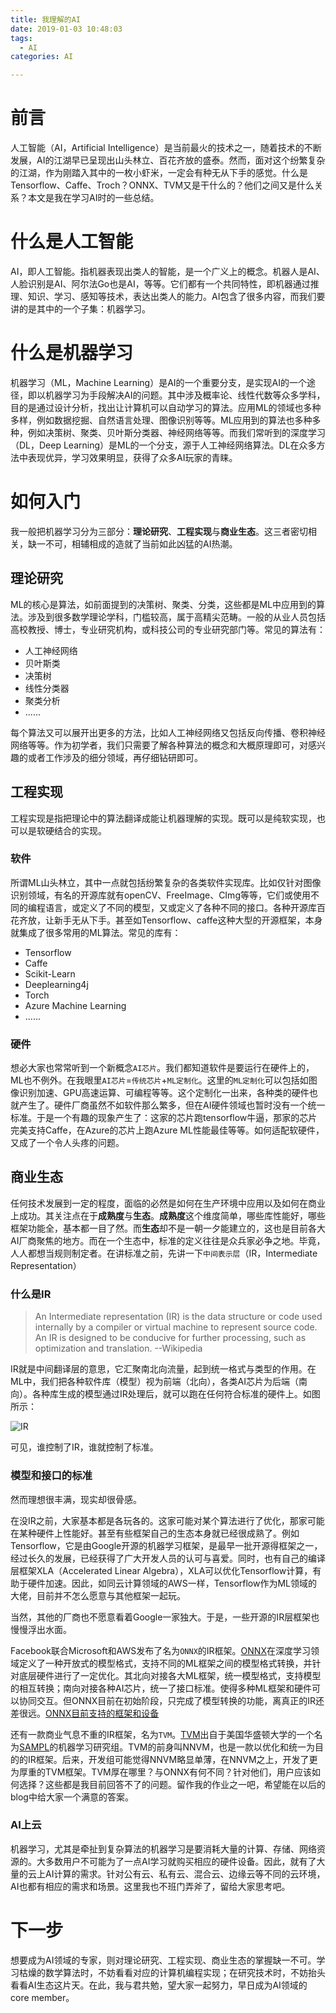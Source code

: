 ```yaml
---
title: 我理解的AI 
date: 2019-01-03 10:48:03
tags:
  - AI
categories: AI 

---
```

# 前言

人工智能（AI，Artificial Intelligence）是当前最火的技术之一，随着技术的不断发展，AI的江湖早已呈现出山头林立、百花齐放的盛泰。然而，面对这个纷繁复杂的江湖，作为刚踏入其中的一枚小虾米，一定会有种无从下手的感觉。什么是Tensorflow、Caffe、Troch？ONNX、TVM又是干什么的？他们之间又是什么关系？本文是我在学习AI时的一些总结。

# 什么是人工智能

AI，即人工智能。指机器表现出类人的智能，是一个广义上的概念。机器人是AI、人脸识别是AI、阿尔法Go也是AI，等等。它们都有一个共同特性，即机器通过推理、知识、学习、感知等技术，表达出类人的能力。AI包含了很多内容，而我们要讲的是其中的一个子集：机器学习。
<!-- more -->
# 什么是机器学习

机器学习（ML，Machine Learning）是AI的一个重要分支，是实现AI的一个途径，即以机器学习为手段解决AI的问题。其中涉及概率论、线性代数等众多学科，目的是通过设计分析，找出让计算机可以自动学习的算法。应用ML的领域也多种多样，例如数据挖掘、自然语言处理、图像识别等等。ML应用到的算法也多种多种，例如决策树、聚类、贝叶斯分类器、神经网络等等。而我们常听到的深度学习（DL，Deep Learning）是ML的一个分支，源于人工神经网络算法。DL在众多方法中表现优异，学习效果明显，获得了众多AI玩家的青睐。

# 如何入门

我一般把机器学习分为三部分：**理论研究**、**工程实现**与**商业生态**。这三者密切相关，缺一不可，相辅相成的造就了当前如此凶猛的AI热潮。

## 理论研究

ML的核心是算法，如前面提到的决策树、聚类、分类，这些都是ML中应用到的算法。涉及到很多数学理论学科，门槛较高，属于高精尖范畴。一般的从业人员包括高校教授、博士，专业研究机构，或科技公司的专业研究部门等。常见的算法有：

- 人工神经网络
- 贝叶斯类
- 决策树
- 线性分类器
- 聚类分析
- ......

每个算法又可以展开出更多的方法，比如人工神经网络又包括反向传播、卷积神经网络等等。作为初学者，我们只需要了解各种算法的概念和大概原理即可，对感兴趣的或者工作涉及的细分领域，再仔细钻研即可。

## 工程实现

工程实现是指把理论中的算法翻译成能让机器理解的实现。既可以是纯软实现，也可以是软硬结合的实现。

### 软件

所谓ML山头林立，其中一点就包括纷繁复杂的各类软件实现库。比如仅针对图像识别领域，有名的开源库就有openCV、FreeImage、CImg等等，它们或使用不同的编程语言，或定义了不同的模型，又或定义了各种不同的接口。各种开源库百花齐放，让新手无从下手。甚至如Tensorflow、caffe这种大型的开源框架，本身就集成了很多常用的ML算法。常见的库有：

- Tensorflow
- Caffe
- Scikit-Learn
- Deeplearning4j
- Torch
- Azure Machine Learning
- ......

### 硬件

想必大家也常常听到一个新概念``AI芯片``。我们都知道软件是要运行在硬件上的，ML也不例外。在我眼里``AI芯片``=``传统芯片``+``ML定制化``。这里的``ML定制化``可以包括如图像识别加速、GPU高速运算、可编程等等。这个定制化一出来，各种类的硬件也就产生了。硬件厂商虽然不如软件那么繁多，但在AI硬件领域也暂时没有一个统一标准。于是一个有趣的现象产生了：这家的芯片跑tensorflow牛逼，那家的芯片完美支持Caffe，在Azure的芯片上跑Azure ML性能最佳等等。如何适配软硬件，又成了一个令人头疼的问题。

## 商业生态

任何技术发展到一定的程度，面临的必然是如何在生产环境中应用以及如何在商业上成功。其关注点在于**成熟度**与**生态**。**成熟度**这个维度简单，哪些库性能好，哪些框架功能全，基本都一目了然。而**生态**却不是一朝一夕能建立的，这也是目前各大AI厂商聚焦的地方。而在一个生态中，标准的定义往往是众兵家必争之地。毕竟，人人都想当规则制定者。在讲标准之前，先讲一下``中间表示层``（IR，Intermediate Representation）

### 什么是IR


> An Intermediate representation (IR) is the data structure or code used internally by a compiler or virtual machine to represent source code. An IR is designed to be conducive for further processing, such as optimization and translation.    --Wikipedia


IR就是中间翻译层的意思，它汇聚南北向流量，起到统一格式与类型的作用。在ML中，我们把各种软件库（模型）视为前端（北向），各类AI芯片为后端（南向）。各种库生成的模型通过IR处理后，就可以跑在任何符合标准的硬件上。如图所示：

   ![IR](/images/ir.png)

可见，谁控制了IR，谁就控制了标准。

### 模型和接口的标准

然而理想很丰满，现实却很骨感。

在没IR之前，大家基本都是各玩各的。这家可能对某个算法进行了优化，那家可能在某种硬件上性能好。甚至有些框架自己的生态本身就已经很成熟了。例如Tensorflow，它是由Google开源的机器学习框架，是最早一批开源得框架之一，经过长久的发展，已经获得了广大开发人员的认可与喜爱。同时，也有自己的编译层框架XLA（Accelerated Linear Algebra），XLA可以优化Tensorflow计算，有助于硬件加速。因此，如同云计算领域的AWS一样，Tensorflow作为ML领域的大佬，目前并不怎么愿意与其他框架一起玩。

当然，其他的厂商也不愿意看着Google一家独大。于是，一些开源的IR层框架也慢慢浮出水面。

Facebook联合Microsoft和AWS发布了名为``ONNX``的IR框架。[ONNX](https://onnx.ai)在深度学习领域定义了一种开放式的模型格式，支持不同的ML框架之间的模型格式转换，并针对底层硬件进行了一定优化。其北向对接各大ML框架，统一模型格式，支持模型的相互转换；南向对接各种AI芯片，统一了接口标准。使得多种ML框架和硬件可以协同交互。但ONNX目前在初始阶段，只完成了模型转换的功能，离真正的IR还差很远。[ONNX目前支持的框架和设备](https://onnx.ai/supported-tools)

还有一款商业气息不重的IR框架，名为``TVM``。[TVM](https://tvm.ai)出自于美国华盛顿大学的一个名为[SAMPL](https://sampl.cs.washington.edu)的机器学习研究组。TVM的前身叫NNVM，也是一款以优化和统一为目的的IR框架。后来，开发组可能觉得NNVM略显单薄，在NNVM之上，开发了更为厚重的TVM框架。TVM厚在哪里？与ONNX有何不同？针对他们，用户应该如何选择？这些都是我目前回答不了的问题。留作我的作业之一吧，希望能在以后的blog中给大家一个满意的答案。

### AI上云

机器学习，尤其是牵扯到复杂算法的机器学习是要消耗大量的计算、存储、网络资源的。大多数用户不可能为了一点AI学习就购买相应的硬件设备。因此，就有了大量的云上AI计算的需求。针对公有云、私有云、混合云、边缘云等不同的云环境，AI也都有相应的需求和场景。这里我也不班门弄斧了，留给大家思考吧。

# 下一步

想要成为AI领域的专家，则对理论研究、工程实现、商业生态的掌握缺一不可。学习枯燥的数学算法时，不妨看看对应的计算机编程实现；在研究技术时，不妨抬头看看AI生态这片天。在此，我与君共勉，望大家一起努力，早日成为AI领域的core member。

